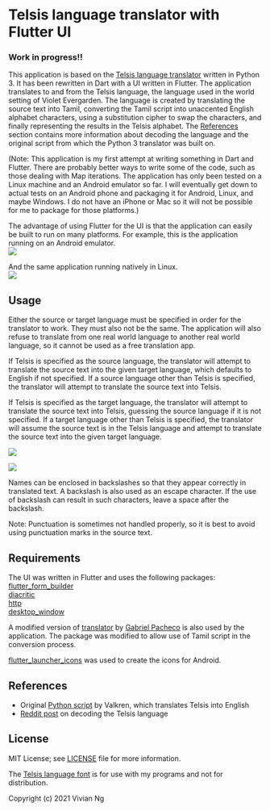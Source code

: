 # Telsis language translator with Flutter UI

### Work in progress!!

This application is based on the [Telsis language translator](https://github.com/vivian-ng/telsis_translator) written in Python 3. It has been rewritten in Dart with a UI written in Flutter. The application translates to and from the Telsis language, the language used in the world setting of Violet Evergarden. The language is created by translating the source text into Tamil, converting the Tamil script into unaccented English alphabet characters, using a substitution cipher to swap the characters, and finally representing the results in the Telsis alphabet. The [References](#references) section contains more information about decoding the language and the original script from which the Python 3 translator was built on.

(Note: This application is my first attempt at writing something in Dart and Flutter. There are probably better ways to write some of the code, such as those dealing with Map iterations. The application has only been tested on a Linux machine and an Android emulator so far. I will eventually get down to actual tests on an Android phone and packaging it for Android, Linux, and maybe Windows. I do not have an iPhone or Mac so it will not be possible for me to package for those platforms.)

The advantage of using Flutter for the UI is that the application can easily be built to run on many platforms. For example, this is the application running on an Android emulator.<br>
![](screenshots/onAndroidEmulator.png)


And the same application running natively in Linux.<br>
![](screenshots/onLinux.png)
## Usage
Either the source or target language must be specified in order for the translator to work. They must also not be the same. The application will also refuse to translate from one real world language to another real world language, so it cannot be used as a free translation app.

If Telsis is specified as the source language, the translator will attempt to translate the source text into the given target language, which defaults to English if not specified. If a source language other than Telsis is specified, the translator will attempt to translate the source text into Telsis.

If Telsis is specified as the target language, the translator will attempt to translate the source text into Telsis, guessing the source language if it is not specified. If a target language other than Telsis is specified, the translator will assume the source text is in the Telsis language and attempt to translate the source text into the given target language.

![](screenshots/fromJAtoTEL.png)


![](screenshots/fromTELtoJA.png)


Names can be enclosed in backslashes so that they appear correctly in translated text. A backslash is also used as an escape character. If the use of backslash can result in such characters, leave a space after the backslash.

Note: Punctuation is sometimes not handled properly, so it is best to avoid using punctuation marks in the source text.

## Requirements
The UI was written in Flutter and uses the following packages:<br>
[flutter_form_builder](https://pub.dev/packages/flutter_form_builder)<br>
[diacritic](https://pub.dev/packages/diacritic)<br>
[http](https://pub.dev/packages/http)<br>
[desktop_window](https://pub.dev/packages/desktop_window)<br>

A modified version of [translator](https://pub.dev/packages/translator)
by [Gabriel Pacheco](https://github.com/gabrielpacheco23) is also used by the application. The package was modified to allow use of Tamil script in the conversion process.

[flutter_launcher_icons](https://pub.dev/packages/flutter_launcher_icons) was used to create the icons for Android.

## References
- Original [Python script](https://repl.it/@ValkrenDarklock/NunkishTrans) by Valkren, which translates Telsis into English
- [Reddit post](https://www.reddit.com/r/anime/comments/88bbob/violet_evergarden_alphabet_and_language_part_2/) on decoding the Telsis language

## License
MIT License; see [LICENSE](LICENSE) file for more information.

The [Telsis language font](fonts/TelsisTyped.otf) is for use with my programs and not for distribution.


Copyright (c) 2021 Vivian Ng
